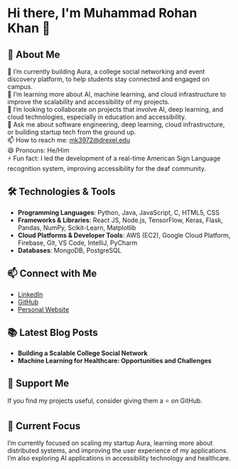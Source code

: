 # Hi there, I'm Muhammad Rohan Khan 👋

## 🚀 About Me
🔭 I’m currently building Aura, a college social networking and event discovery platform, to help students stay connected and engaged on campus.  
🌱 I’m learning more about AI, machine learning, and cloud infrastructure to improve the scalability and accessibility of my projects.  
👯 I’m looking to collaborate on projects that involve AI, deep learning, and cloud technologies, especially in education and accessibility.  
💬 Ask me about software engineering, deep learning, cloud infrastructure, or building startup tech from the ground up.  
📫 How to reach me: [mk3972@drexel.edu](mailto:mk3972@drexel.edu)  
😄 Pronouns: He/Him  
⚡ Fun fact: I led the development of a real-time American Sign Language recognition system, improving accessibility for the deaf community.

## 🛠️ Technologies & Tools
- **Programming Languages**: Python, Java, JavaScript, C, HTML5, CSS  
- **Frameworks & Libraries**: React JS, Node.js, TensorFlow, Keras, Flask, Pandas, NumPy, Scikit-Learn, Matplotlib  
- **Cloud Platforms & Developer Tools**: AWS (EC2), Google Cloud Platform, Firebase, Git, VS Code, IntelliJ, PyCharm  
- **Databases**: MongoDB, PostgreSQL  

## 📫 Connect with Me
- [LinkedIn](https://linkedin.com/in/rhkrohan)  
- [GitHub](https://github.com/rhkrohan)  
- [Personal Website](https://muhammadrohankhan.com)

## 📚 Latest Blog Posts
- **Building a Scalable College Social Network**  
- **Machine Learning for Healthcare: Opportunities and Challenges**

## 🤝 Support Me
If you find my projects useful, consider giving them a ⭐️ on GitHub.

## 🌱 Current Focus
I’m currently focused on scaling my startup Aura, learning more about distributed systems, and improving the user experience of my applications. I’m also exploring AI applications in accessibility technology and healthcare.
